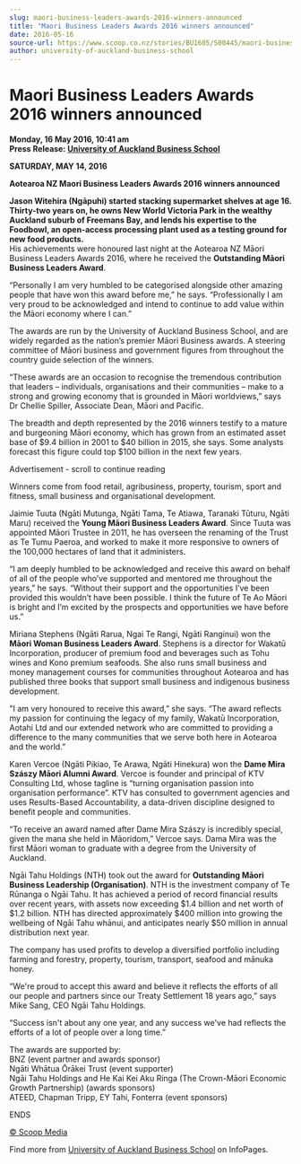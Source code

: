 ```yaml
---
slug: maori-business-leaders-awards-2016-winners-announced
title: "Maori Business Leaders Awards 2016 winners announced"
date: 2016-05-16
source-url: https://www.scoop.co.nz/stories/BU1605/S00445/maori-business-leaders-awards-2016-winners-announced.htm
author: university-of-auckland-business-school
---
```

Maori Business Leaders Awards 2016 winners announced
====================================================

**Monday, 16 May 2016, 10:41 am**  
**Press Release: [University of Auckland Business School](https://info.scoop.co.nz/University_of_Auckland_Business_School)**

**SATURDAY, MAY 14, 2016**

**Aotearoa NZ Maori Business Leaders Awards 2016 winners announced**

**Jason Witehira (Ngāpuhi) started stacking supermarket shelves at age 16. Thirty-two years on, he owns New World Victoria Park in the wealthy Auckland suburb of Freemans Bay, and lends his expertise to the Foodbowl, an open-access processing plant used as a testing ground for new food products.**  
His achievements were honoured last night at the Aotearoa NZ Māori Business Leaders Awards 2016, where he received the **Outstanding Māori Business Leaders Award**.

“Personally I am very humbled to be categorised alongside other amazing people that have won this award before me,” he says. “Professionally I am very proud to be acknowledged and intend to continue to add value within the Māori economy where I can.”

The awards are run by the University of Auckland Business School, and are widely regarded as the nation’s premier Māori Business awards. A steering committee of Māori business and government figures from throughout the country guide selection of the winners.

“These awards are an occasion to recognise the tremendous contribution that leaders – individuals, organisations and their communities – make to a strong and growing economy that is grounded in Māori worldviews,” says Dr Chellie Spiller, Associate Dean, Māori and Pacific.

The breadth and depth represented by the 2016 winners testify to a mature and burgeoning Māori economy, which has grown from an estimated asset base of $9.4 billion in 2001 to $40 billion in 2015, she says. Some analysts forecast this figure could top $100 billion in the next few years.

Advertisement - scroll to continue reading





Winners come from food retail, agribusiness, property, tourism, sport and fitness, small business and organisational development.

Jaimie Tuuta (Ngāti Mutunga, Ngāti Tama, Te Atiawa, Taranaki Tūturu, Ngāti Maru) received the **Young Māori Business Leaders Award**. Since Tuuta was appointed Māori Trustee in 2011, he has overseen the renaming of the Trust as Te Tumu Paeroa, and worked to make it more responsive to owners of the 100,000 hectares of land that it administers.

“I am deeply humbled to be acknowledged and receive this award on behalf of all of the people who’ve supported and mentored me throughout the years,” he says. “Without their support and the opportunities I’ve been provided this wouldn’t have been possible. I think the future of Te Ao Māori is bright and I’m excited by the prospects and opportunities we have before us.”

Miriana Stephens (Ngāti Rarua, Ngai Te Rangi, Ngāti Ranginui) won the **Māori Woman Business Leaders Award**. Stephens is a director for Wakatū Incorporation, producer of premium food and beverages such as Tohu wines and Kono premium seafoods. She also runs small business and money management courses for communities throughout Aotearoa and has published three books that support small business and indigenous business development.

"I am very honoured to receive this award,” she says. “The award reflects my passion for continuing the legacy of my family, Wakatū Incorporation, Aotahi Ltd and our extended network who are committed to providing a difference to the many communities that we serve both here in Aotearoa and the world.”

Karen Vercoe (Ngāti Pikiao, Te Arawa, Ngāti Hinekura) won the **Dame Mira Szászy Māori Alumni Award**. Vercoe is founder and principal of KTV Consulting Ltd, whose tagline is “turning organisation passion into organisation performance”. KTV has consulted to government agencies and uses Results-Based Accountability, a data-driven discipline designed to benefit people and communities.

“To receive an award named after Dame Mira Szászy is incredibly special, given the mana she held in Māoridom,” Vercoe says. Dama Mira was the first Māori woman to graduate with a degree from the University of Auckland.

Ngāi Tahu Holdings (NTH) took out the award for **Outstanding Māori Business Leadership (Organisation)**. NTH is the investment company of Te Rūnanga o Ngāi Tahu. It has achieved a period of record financial results over recent years, with assets now exceeding $1.4 billion and net worth of $1.2 billion. NTH has directed approximately $400 million into growing the wellbeing of Ngāi Tahu whānui, and anticipates nearly $50 million in annual distribution next year.

The company has used profits to develop a diversified portfolio including farming and forestry, property, tourism, transport, seafood and mānuka honey.

“We're proud to accept this award and believe it reflects the efforts of all our people and partners since our Treaty Settlement 18 years ago,” says Mike Sang, CEO Ngāi Tahu Holdings.

“Success isn't about any one year, and any success we've had reflects the efforts of a lot of people over a long time.”

  
The awards are supported by:  
BNZ (event partner and awards sponsor)  
Ngāti Whātua Ōrākei Trust (event supporter)  
Ngāi Tahu Holdings and He Kai Kei Aku Ringa (The Crown-Māori Economic Growth Partnership) (awards sponsors)  
ATEED, Chapman Tripp, EY Tahi, Fonterra (event sponsors)

ENDS

[© Scoop Media](http://www.scoop.co.nz/about/terms.html)

Find more from [University of Auckland Business School](https://info.scoop.co.nz/University_of_Auckland_Business_School) on InfoPages.